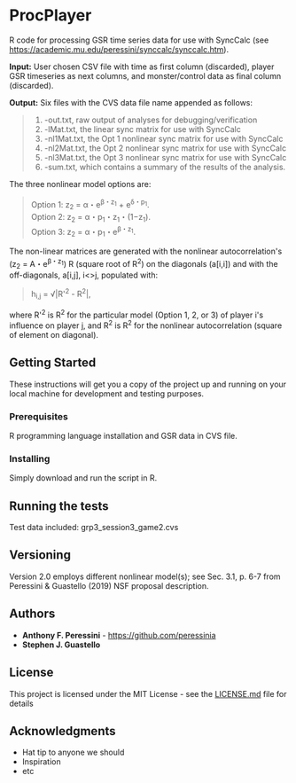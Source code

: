 # ProcPlayer

R code for processing GSR time series data for use with SyncCalc (see <https://academic.mu.edu/peressini/synccalc/synccalc.htm>).

**Input:**  User chosen CSV file with time as first column (discarded), player GSR timeseries as next columns, and monster/control data as final column (discarded).

**Output:**  Six files with the CVS data file name appended as follows:

> 1.	-out.txt, raw output of analyses for debugging/verification
> 2. 	-lMat.txt, the linear sync matrix for use with SyncCalc
> 3.	-nl1Mat.txt, the Opt 1 nonlinear sync matrix for use with SyncCalc
> 4.	-nl2Mat.txt, the Opt 2 nonlinear sync matrix for use with SyncCalc
> 5.	-nl3Mat.txt, the Opt 3 nonlinear sync matrix for use with SyncCalc
> 6.	-sum.txt, which contains a summary of the results of the analysis.


The three nonlinear model options are:

> Option 1:	z<sub>2</sub> = &alpha;・e<sup>&beta;・z<sub>1</sup> + e<sup>&delta;・p<sub>1</sub></sup>.  
> Option 2:	z<sub>2</sub> = &alpha;・p<sub>1</sub>・z<sub>1</sub>・(1−z<sub>1</sub>).  
> Option 3:	z<sub>2</sub> = &alpha;・p<sub>1</sub>・e<sup>&beta;・z<sub>1</sub></sup>.  

The non-linear matrices are generated with the nonlinear autocorrelation's (z<sub>2</sub> = A・e<sup>&beta;・z<sub>1</sub></sup>) R (square root of R<sup>2</sup>) on the diagonals (a[i,i]) and with the off-diagonals, a[i,j], i<>j, populated with:

> h<sub>i,j</sub> = &radic;|R'<sup>2</sup> - R<sup>2</sup>|,

where R'<sup>2</sup> is R<sup>2</sup> for the particular model (Option 1, 2, or 3) of player i's influence on player j, and R<sup>2</sup> is R<sup>2</sup> for the nonlinear autocorrelation (square of element on diagonal).


## Getting Started

These instructions will get you a copy of the project up and running on your local machine for development and testing purposes.

### Prerequisites

R programming language installation and GSR data in CVS file.

### Installing

Simply download and run the script in R.

## Running the tests

Test data included:  grp3_session3_game2.cvs


## Versioning

Version 2.0 employs different nonlinear model(s); see Sec. 3.1, p. 6-7 from Peressini & Guastello (2019) NSF proposal description.


## Authors

* **Anthony F. Peressini** - <https://github.com/peressinia>
* **Stephen J. Guastello**



## License

This project is licensed under the MIT License - see the [LICENSE.md](LICENSE.md) file for details

## Acknowledgments

* Hat tip to anyone we should
* Inspiration
* etc
